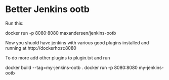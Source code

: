 Better Jenkins ootb
============

Run this:

   docker run -p 8080:8080 maxandersen/jenkins-ootb

Now you shuold have jenkins with various good plugins installed and running at http://dockerhost:8080

To do more add other plugins to plugin.txt and run

  docker build --tag=my-jenkins-ootb .
  docker run -p 8080:8080 my-jenkins-ootb



